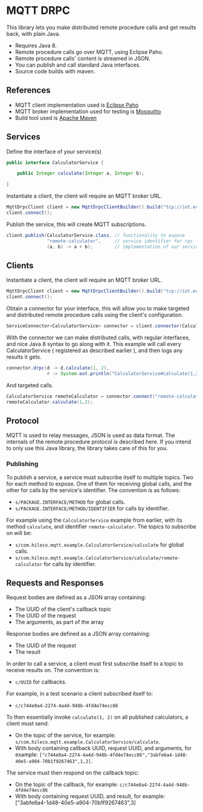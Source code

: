 # MQTT DRPC

This library lets you make distributed remote procedure calls and get results back, with plain Java.

- Requires Java 8.
- Remote procedure calls go over MQTT, using Eclipse Paho.
- Remote procedure calls' content is streamed in JSON.
- You can publish and call standard Java interfaces.
- Source code builds with maven.

## References

- MQTT client implementation used is [Eclipse Paho](https://eclipse.org/paho/)
- MQTT broker implementation used for testing is [Mosquitto](http://mosquitto.org/)
- Build tool used is [Apache Maven](http://maven.apache.org/)

## Services

Define the interface of your service(s)

```java
public interface CalculatorService {

    public Integer calculate(Integer a, Integer b);

}
```

Instantiate a client, the client will require an MQTT broker URL.

```java
MqttDrpcClient client = new MqttDrpcClientBuilder().build("tcp://iot.eclipse.org:1883");
client.connect();
```

Publish the service, this will create MQTT subscriptions.

```java
client.publish(CalculatorService.class, // functionality to expose
               "remote-calculator",     // service identifier for rpc
               (a, b) -> a + b);        // implementation of our service
```

## Clients

Instantiate a client, the client will require an MQTT broker URL.

```java
MqttDrpcClient client = new MqttDrpcClientBuilder().build("tcp://iot.eclipse.org:1883");
client.connect();
```

Obtain a connector for your interface, this will allow you to make targeted and distributed remote procedure calls using the client's configuration.

```java
ServiceConnector<CalculatorService> connector = client.connector(CalculatorService.class);
```

With the connector we can make distributed calls, with regular interfaces, and nice Java 8 syntax to go along with it. This example will call every CalculatorService ( registered as described earlier ), and then logs any results it gets.

```java
connector.drpc(d -> d.calculate(1, 2),
               r -> System.out.println("CalculatorService#calculate(1,2) = " + r));
```

And targeted calls.

```java
CalculatorService remoteCalculator = connector.connect("remote-calculator"); // connect to the calculator identified by the id we've registered with at the service side
remoteCalculator.calculate(1,2);
```

## Protocol

MQTT is used to relay messages, JSON is used as data format. The internals of the remote procedure protocol is described here. If you intend to only use this Java library, the library takes care of this for you.

### Publishing

To publish a service, a service must subscribe itself to multiple topics. Two for each method to expose. One of them for receiving global calls, and the other for calls by the service's identifier. The convention is as follows:

- `s/PACKAGE.INTERFACE/METHOD` for global calls.
- `s/PACKAGE.INTERFACE/METHOD/IDENTIFIER` for calls by identifier.

For example using the `CalculatorService` example from earlier, with its method `calculate`, and identifier `remote-calculator`. The topics to subscribe on will be:

- `s/com.hileco.mqtt.example.CalculatorService/calculate` for global calls.
- `s/com.hileco.mqtt.example.CalculatorService/calculate/remote-calculator` for calls by identifier.

## Requests and Responses

Request bodies are defined as a JSON array containing:

- The UUID of the client's callback topic
- The UUID of the request
- The arguments, as part of the array

Response bodies are defined as a JSON array containing:

- The UUID of the request
- The result

In order to call a service, a client must first subscribe itself to a topic to receive results on. The convention is:

- `c/UUID` for callbacks.

For example, in a test scenario a client subscribed itself to:

- `c/c744e0a4-2274-4a4d-948b-4fd4e74ecc86`

To then essentially invoke `calculate(1, 2)` on all published calculators, a client must send:

- On the topic of the service, for example: `s/com.hileco.mqtt.example.CalculatorService/calculate`.
- With body containing callback UUID, request UUID, and arguments, for example: `["c744e0a4-2274-4a4d-948b-4fd4e74ecc86","3abfe6a4-1d48-40e5-a904-70b1f9267463",1,2]`.

The service must then respond on the callback topic:

- On the topic of the callback, for example: `c/c744e0a4-2274-4a4d-948b-4fd4e74ecc86`
- With body containing request UUID, and result, for example: ["3abfe6a4-1d48-40e5-a904-70b1f9267463",3]
